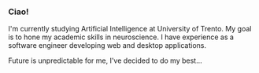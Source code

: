 ### Ciao!

I'm currently studying Artificial Intelligence at University of Trento. My goal is to hone my academic skills in neuroscience. I have experience as a software engineer developing web and desktop applications. 

Future is unpredictable for me, I've decided to do my best...
